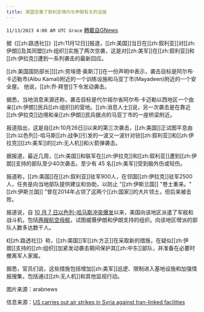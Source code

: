 ```yaml
---
title: 美国空袭了叙利亚境内与伊朗有关的设施
---
```

`11/13/2023 4:00 AM UTC Grace` [轉載自GNews](https://gnews.org/articles/1969310)

据《[[zh:路透社]]》[[zh:11月12日]]报道，[[zh:美国]]当日在[[zh:叙利亚]]对[[zh:伊朗]]及其同盟[[zh:组织]]实施了两次空袭，这是对[[zh:美军]]在[[zh:叙利亚]]和[[zh:伊拉克]]遭到一系列袭击的最新回应。

[[zh:美国国防部长]][[zh:劳埃德·奥斯汀]]在一份声明中表示，袭击目标是阿尔布·卡迈勒市(Albu Kamal)附近的一个训练设施和马亚丁市(Mayadeen)附近的一个安全屋。 他说，[[zh:乔·拜登]]下令发动袭击。

据悉，当地消息来源还称，袭击目标是代尔祖尔省阿尔布·卡迈勒以西地区一个由亲[[zh:伊朗]]民兵[[zh:组织]]的营地。[[zh:消息人士]]说，另一次袭击是在靠近[[zh:伊拉克]]边境和亲[[zh:伊朗]]民兵据点的马亚丁市的一座桥梁附近。

报道指出，这是自[[zh:10月26日]]以来的第三次袭击，[[zh:美国]]正试图平息由[[zh:以色列]]\-哈马斯[[zh:战争]]引发的一波又一波针对驻[[zh:叙利亚]]和[[zh:伊拉克]][[zh:美军]]的[[zh:无人机]]和火箭弹袭击。

据报道，最近几周，[[zh:美国]]和联军在[[zh:伊拉克]]和[[zh:叙利亚]]遭到[[zh:伊朗]]支持的部队至少40次袭击。至少有 45 名[[zh:美军]]受到脑外伤或轻伤。

报道称，[[zh:美国]]在[[zh:叙利亚]]驻军900人，在邻国[[zh:伊拉克]]驻军2500人，任务是向当地部队提供建议和协助，以防止 "[[zh:伊斯兰国]] "卷土重来。"[[zh:伊斯兰国]] "曾在2014年占领了这两个[[zh:国家]]的大片领土，但后来被击败。

报道说，自 [10 月 7 日以色列\-哈马斯冲突爆发](https://gnews.org/m/1802109)以来，美国向该地区派遣了军舰和战斗机，包括[两艘航空母舰](https://gnews.org/m/1861369)，试图威慑伊朗和伊朗支持的组织。向该地区增派的部队人数多达数千人。

《[[zh:路透社]]》称，[[zh:美国]]军[[zh:方正]]在采取新的措施，在疑似[[zh:伊朗]]支持的[[zh:组织]]加紧发动袭击期间保护其[[zh:中东]]部队，并准备在必要时撤离军人家属。

据悉，官员们说，这些措施包括增加[[zh:美军]]巡逻、限制进入基地设施和加强情报搜集，包括通过[[zh:无人机]]和其他监视行动。

图片来源：arabnews

信息来源：[US carries out air strikes in Syria against Iran-linked facilities](https://www.reuters.com/world/middle-east/us-carries-out-two-air-strikes-against-iran-aligned-groups-syria-official-2023-11-12/)
